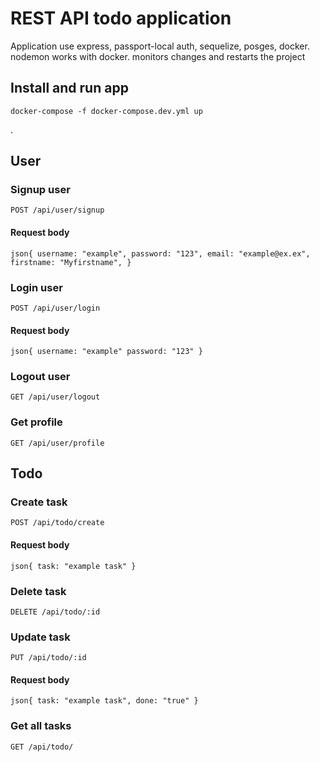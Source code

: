 # REST API todo application

Application use express, passport-local auth, sequelize, posges, docker.
nodemon works with docker. monitors changes and restarts the project

## Install and run app

    docker-compose -f docker-compose.dev.yml up

.

## User

### Signup user

`POST /api/user/signup`

#### Request body

`json{ username: "example", password: "123", email: "example@ex.ex", firstname: "Myfirstname", } `

### Login user

`POST /api/user/login`

#### Request body

`json{ username: "example" password: "123" }`

### Logout user

`GET /api/user/logout`

### Get profile

`GET /api/user/profile`

## Todo

### Create task

`POST /api/todo/create`

#### Request body

`json{ task: "example task" }`

### Delete task

`DELETE /api/todo/:id`

### Update task

`PUT /api/todo/:id`

#### Request body

`json{ task: "example task", done: "true" }`

### Get all tasks

`GET /api/todo/`
